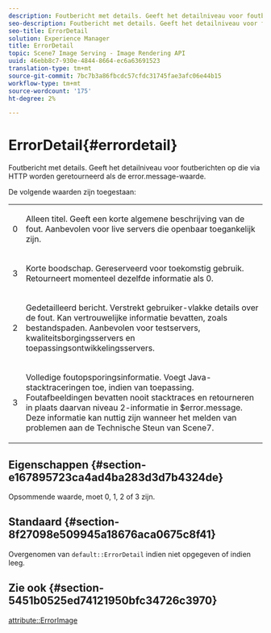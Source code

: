 ```yaml
---
description: Foutbericht met details. Geeft het detailniveau voor foutberichten op die via HTTP worden geretourneerd als de error.message-waarde.
seo-description: Foutbericht met details. Geeft het detailniveau voor foutberichten op die via HTTP worden geretourneerd als de error.message-waarde.
seo-title: ErrorDetail
solution: Experience Manager
title: ErrorDetail
topic: Scene7 Image Serving - Image Rendering API
uuid: 46ebb8c7-930e-4844-8664-ec6a63691523
translation-type: tm+mt
source-git-commit: 7bc7b3a86fbcdc57cfdc31745fae3afc06e44b15
workflow-type: tm+mt
source-wordcount: '175'
ht-degree: 2%

---
```



# ErrorDetail{#errordetail}

Foutbericht met details. Geeft het detailniveau voor foutberichten op die via HTTP worden geretourneerd als de error.message-waarde.

De volgende waarden zijn toegestaan:

<table id="simpletable_26DC72727F224F2C8E97BF26619DB68B"> 
 <tr class="strow"> 
  <td class="stentry"> <p>0 </p></td> 
  <td class="stentry"> <p>Alleen titel. Geeft een korte algemene beschrijving van de fout. Aanbevolen voor live servers die openbaar toegankelijk zijn. </p></td> 
 </tr> 
 <tr class="strow"> 
  <td class="stentry"> <p>3 </p></td> 
  <td class="stentry"> <p>Korte boodschap. Gereserveerd voor toekomstig gebruik. Retourneert momenteel dezelfde informatie als 0. </p></td> 
 </tr> 
 <tr class="strow"> 
  <td class="stentry"> <p>2 </p></td> 
  <td class="stentry"> <p>Gedetailleerd bericht. Verstrekt gebruiker-vlakke details over de fout. Kan vertrouwelijke informatie bevatten, zoals bestandspaden. Aanbevolen voor testservers, kwaliteitsborgingsservers en toepassingsontwikkelingsservers. </p></td> 
 </tr> 
 <tr class="strow"> 
  <td class="stentry"> <p>3 </p></td> 
  <td class="stentry"> <p>Volledige foutopsporingsinformatie. Voegt Java-stacktraceringen toe, indien van toepassing. Foutafbeeldingen bevatten nooit stacktraces en retourneren in plaats daarvan niveau 2-informatie in <span class="codeph"> $error.message</span>. Deze informatie kan nuttig zijn wanneer het melden van problemen aan de Technische Steun van Scene7. </p></td> 
 </tr> 
</table>

## Eigenschappen {#section-e167895723ca4ad4ba283d3d7b4324de}

Opsommende waarde, moet 0, 1, 2 of 3 zijn.

## Standaard {#section-8f27098e509945a18676aca0675c8f41}

Overgenomen van `default::ErrorDetail` indien niet opgegeven of indien leeg.

## Zie ook {#section-5451b0525ed74121950bfc34726c3970}

[attribute::ErrorImage](../../../../../is-api/image-catalog/image-serving-api-ref/c-image-catalog-reference/c-attributes-reference/r-errorimage.md#reference-c494d5d8b2584fe3800f35baabd0292c)
